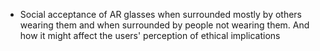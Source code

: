 - Social acceptance of AR glasses when surrounded mostly by others wearing them and when surrounded by people not wearing them. And how it might affect the users' perception of ethical implications